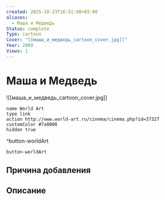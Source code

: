 ```yaml
---
created: 2025-10-23T16:51:08+03:00
aliases:
  - Маша и Медведь
Status: complete
Type: cartoon
Cover: "[[маша_и_медведь_cartoon_cover.jpg]]"
Year: 2009
Views: 1
---
```


# Маша и Медведь

![[маша_и_медведь_cartoon_cover.jpg]]



```button
name World Art
type link
action http://www.world-art.ru/cinema/cinema.php?id=37327
customColor #7a0000
hidden true
```
^button-worldArt





`button-worldArt`

## Причина добавления



## Описание


